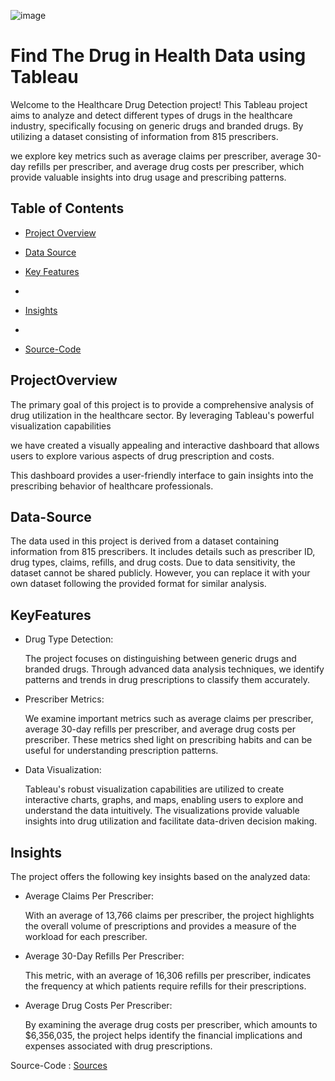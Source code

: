![image](https://www.linkpicture.com/q/img_5f69f982c0a522-67840973-98889043.png)


# Find The Drug in Health Data using Tableau 

Welcome to the Healthcare Drug Detection project! This Tableau project aims to analyze and detect different types of drugs in the healthcare industry, specifically focusing on generic drugs and branded drugs. By utilizing a dataset consisting of information from 815 prescribers.

 we explore key metrics such as average claims per prescriber, average 30-day refills per prescriber, and average drug costs per prescriber, which provide valuable insights into drug usage and prescribing patterns.


## Table of Contents

- [Project Overview](#ProjectOverview)

- [Data Source](#Data-Source)

- [Key Features](#KeyFeatures)
- 
- [Insights](#Insights)
- 
- [Source-Code](#Source-Code)

## ProjectOverview

The primary goal of this project is to provide a comprehensive analysis of drug utilization in the healthcare sector. By leveraging Tableau's powerful visualization capabilities

 we have created a visually appealing and interactive dashboard that allows users to explore various aspects of drug prescription and costs. 

This dashboard provides a user-friendly interface to gain insights into the prescribing behavior of healthcare professionals.


## Data-Source
 
   The data used in this project is derived from a dataset containing information from 815 prescribers. It includes details such as prescriber ID, drug types, claims, refills, and drug costs. Due to data sensitivity, the dataset cannot be shared publicly. However, you can replace it with your own dataset following the provided format for similar analysis.

## KeyFeatures


- Drug Type Detection: 
   
    The project focuses on distinguishing between generic drugs and branded drugs. Through advanced data analysis techniques, we identify patterns and trends in drug prescriptions to classify them accurately.


- Prescriber Metrics:
    
    We examine important metrics such as average claims per prescriber, average 30-day refills per prescriber, and average drug costs per prescriber. These metrics shed light on prescribing habits and can be useful for understanding prescription patterns.

- Data Visualization: 

    Tableau's robust visualization capabilities are utilized to create interactive charts, graphs, and maps, enabling users to explore and understand the data intuitively. The visualizations provide valuable insights into drug utilization and facilitate data-driven decision making.




## Insights

The project offers the following key insights based on the analyzed data:

- Average Claims Per Prescriber: 
   
    With an average of 13,766 claims per prescriber, the  project highlights the overall volume of prescriptions and provides a measure of the workload for each prescriber.

- Average 30-Day Refills Per Prescriber: 

    This metric, with an average of 16,306 refills per prescriber, indicates the frequency at which patients require refills for their prescriptions.

- Average Drug Costs Per Prescriber: 

    By examining the average drug costs per prescriber, which amounts to $6,356,035, the project helps identify the financial implications and expenses associated with drug prescriptions.
    

Source-Code : [Sources](https://drive.google.com/file/d/1yOtp6-zlZnGXP9LT35jWKnUb4oKW7nUC/view)



